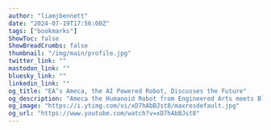 ```yaml
---
author: "liamjbennett"
date: "2024-07-19T17:56:00Z"
tags: ["bookmarks"]
ShowToc: false
ShowBreadCrumbs: false
thumbnail: "/img/main/profile.jpg"
twitter_link: ""
mastodon_link: ""
bluesky_link: ""
linkedin_link: ""
og_title: "EA’s Ameca, the AI Powered Robot, Discusses the Future"
og_description: "Ameca the Humanoid Robot from Engineered Arts meets Bloomberg’s Brad Stone at Bloomberg Tech in San Francisco.--------Subscribe to Bloomberg Live on YouTube:..."
og_image: "https://i.ytimg.com/vi/xD7hAbBJst8/maxresdefault.jpg"
og_url: "https://www.youtube.com/watch?v=xD7hAbBJst8"
---
```

